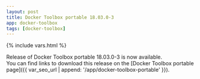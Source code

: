 ```yaml
---
layout: post
title: Docker Toolbox portable 18.03.0-3
app: docker-toolbox
tags: [docker-toolbox]
---
```

{% include vars.html %}

Release of Docker Toolbox portable 18.03.0-3 is now available.<br />
You can find links to download this release on the [Docker Toolbox portable page]({{ var_seo_url | append: '/app/docker-toolbox-portable' }}).